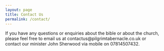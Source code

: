 ```yaml
---
layout: page
title: Contact Us
permalink: /contact/
---
```


<div class="container">
    <p>If you have any questions or enquiries about the bible or about the church, please feel free to email us at contactus@pilgrimtabernacle.co.uk or contact our minister John Sherwood via mobile on 07814507432.</p>
</div>